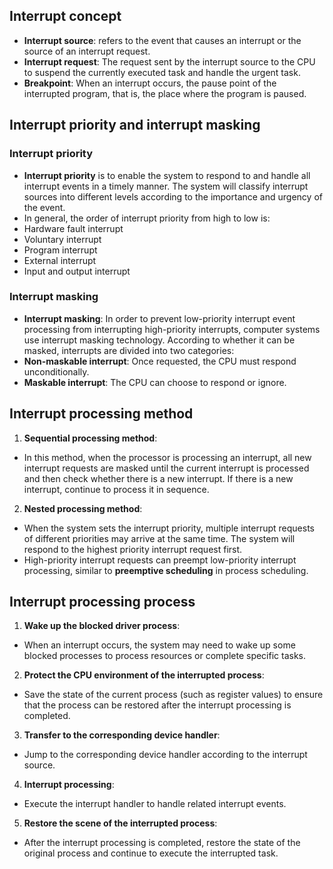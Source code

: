 ## Interrupt concept
- **Interrupt source**: refers to the event that causes an interrupt or the source of an interrupt request.
- **Interrupt request**: The request sent by the interrupt source to the CPU to suspend the currently executed task and handle the urgent task.
- **Breakpoint**: When an interrupt occurs, the pause point of the interrupted program, that is, the place where the program is paused.

## Interrupt priority and interrupt masking

### Interrupt priority
- **Interrupt priority** is to enable the system to respond to and handle all interrupt events in a timely manner. The system will classify interrupt sources into different levels according to the importance and urgency of the event.
- In general, the order of interrupt priority from high to low is:
- Hardware fault interrupt
- Voluntary interrupt
- Program interrupt
- External interrupt
- Input and output interrupt

### Interrupt masking
- **Interrupt masking**: In order to prevent low-priority interrupt event processing from interrupting high-priority interrupts, computer systems use interrupt masking technology. According to whether it can be masked, interrupts are divided into two categories:
- **Non-maskable interrupt**: Once requested, the CPU must respond unconditionally.
- **Maskable interrupt**: The CPU can choose to respond or ignore.

## Interrupt processing method
1. **Sequential processing method**:
- In this method, when the processor is processing an interrupt, all new interrupt requests are masked until the current interrupt is processed and then check whether there is a new interrupt. If there is a new interrupt, continue to process it in sequence.

2. **Nested processing method**:
- When the system sets the interrupt priority, multiple interrupt requests of different priorities may arrive at the same time. The system will respond to the highest priority interrupt request first.
- High-priority interrupt requests can preempt low-priority interrupt processing, similar to **preemptive scheduling** in process scheduling.

## Interrupt processing process
1. **Wake up the blocked driver process**:
- When an interrupt occurs, the system may need to wake up some blocked processes to process resources or complete specific tasks.
2. **Protect the CPU environment of the interrupted process**:
- Save the state of the current process (such as register values) to ensure that the process can be restored after the interrupt processing is completed.
3. **Transfer to the corresponding device handler**:
- Jump to the corresponding device handler according to the interrupt source.
4. **Interrupt processing**:
- Execute the interrupt handler to handle related interrupt events.
5. **Restore the scene of the interrupted process**:
- After the interrupt processing is completed, restore the state of the original process and continue to execute the interrupted task.